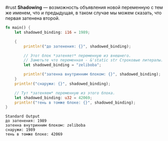 #rust 
**Shadowing** — возможность объявления новой переменную с тем же именем, что и предыдущая, в таком случае мы можем сказать, что первая затенена второй.

```rust
fn main() {
    let shadowed_binding: i16 = 1989;

    {
        println!("до затенения: {}", shadowed_binding);

        // Этот блок *затеняет* переменную из внешнего.
        // Заметьте что переменная - &'static str Строковые литералы.
        let shadowed_binding = "zeliboba";

        println!("затенна внутринним блоком: {}", shadowed_binding);
    }
    println!("снаружи: {}", shadowed_binding);

    // Тут *затеняем* переменную из этого блока.
    let shadowed_binding: u32 = 42069;
    println!("тень в томже блоке: {}", shadowed_binding);
}
```

```no-highlight
Standard Output
до затенения: 1989
затенна внутринним блоком: zeliboba
снаружи: 1989
тень в томже блоке: 42069
```